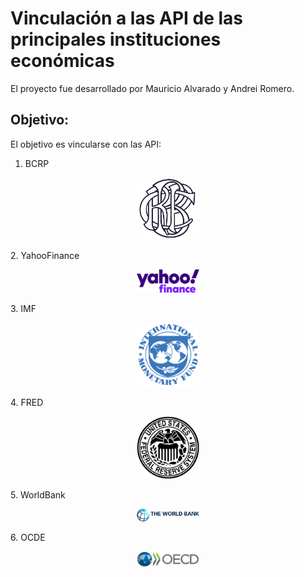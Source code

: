 # Vinculación a las API de las principales instituciones económicas
El proyecto fue desarrollado por Mauricio Alvarado y Andrei Romero.

## Objetivo:
El objetivo es vincularse con las API:
1. BCRP
<p align="center">
  <img src="figures/bcrp-logo.png" width="100">
</p>
2. YahooFinance
<p align="center">
  <img src="figures/yahoo-finance-logo.png" width="100">
</p>
3. IMF
<p align="center">
  <img src="figures/imf-logo.png" width="100">
</p>
4. FRED
<p align="center">
  <img src="figures/fred-logo.png" width="100">
</p>
5. WorldBank
<p align="center">
  <img src="figures/world-bank-logo.png" width="100">
</p>
6. OCDE
<p align="center">
  <img src="figures/ocde-logo.png" width="100">
</p>

